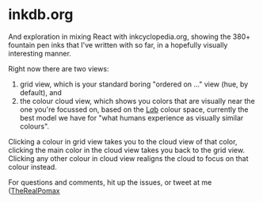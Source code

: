 # inkdb.org

And exploration in mixing React with inkcyclopedia.org, showing the 380+ fountain pen inks that I've written with so far, in a hopefully visually interesting manner.

Right now there are two views:

1. grid view, which is your standard boring "ordered on ..." view (hue, by default), and
2. the colour cloud view, which shows you colors that are visually near the one you're focussed on, based on the [L*a*b](http://en.wikipedia.org/wiki/Lab_color_space) colour space, currently the best model we have for "what humans experience as visually similar colours".

Clicking a colour in grid view takes you to the cloud view of that color, clicking the main color in the cloud view takes you back to the grid view. Clicking any other colour in cloud view realigns the cloud to focus on that colour instead.

For questions and comments, hit up the issues, or tweet at me ([TheRealPomax](http://twitter.com/TheRealPomax)
